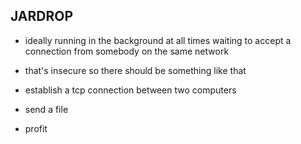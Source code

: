 ## JARDROP

* ideally running in the background at all times waiting to accept a connection from somebody on the same network
* that's insecure so there should be something like that

* establish a tcp connection between two computers
* send a file
* profit
